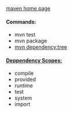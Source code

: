 [maven home page](https://maven.apache.org/index.html)

#### Commands:
- mvn test
- mvn package
- [mvn dependency:tree](https://maven.apache.org/plugins/maven-dependency-plugin/examples/resolving-conflicts-using-the-dependency-tree.html)

#### [Deppendency Scopes:](https://howtodoinjava.com/maven/maven-dependency-scopes/)
- compile
- provided
- runtime
- test
- system
- import